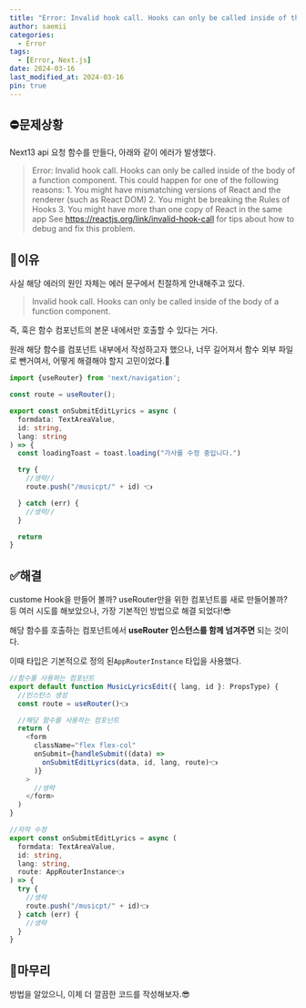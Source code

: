 ```yaml
---
title: "Error: Invalid hook call. Hooks can only be called inside of the body of a function component."
author: saemii
categories:
  - Error
tags:
  - [Error, Next.js]
date: 2024-03-16
last_modified_at: 2024-03-16
pin: true
---
```


## ⛔문제상황

Next13 api 요청 함수를 만들다, 아래와 같이 에러가 발생했다.

> Error: Invalid hook call. Hooks can only be called inside of the body of a function component. This could happen for one of the following reasons: 1. You might have mismatching versions of React and the renderer (such as React DOM) 2. You might be breaking the Rules of Hooks 3. You might have more than one copy of React in the same app See <https://reactjs.org/link/invalid-hook-call> for tips about how to debug and fix this problem.

## 🤔이유

사실 해당 에러의 원인 자체는 에러 문구에서 친절하게 안내해주고 있다.

> Invalid hook call. Hooks can only be called inside of the body of a function component.

즉, 훅은 함수 컴포넌트의 본문 내에서만 호출할 수 있다는 거다.

원래 해당 함수를 컴포넌트 내부에서 작성하고자 했으나, 너무 길어져서 함수 외부 파일로 뺀거여서, 어떻게 해결해야 할지 고민이었다.🥲

```typescript
import {useRouter} from 'next/navigation';

const route = useRouter();

export const onSubmitEditLyrics = async (
  formdata: TextAreaValue,
  id: string,
  lang: string
) => {
  const loadingToast = toast.loading("가사를 수정 중입니다.")

  try {
    //생략//
    route.push("/musicpt/" + id) 👈

  } catch (err) {
    //생략//
  }

  return
}
```

## ✅해결

custome Hook을 만들어 볼까? useRouter만을 위한 컴포넌트를 새로 만들어볼까? 등 여러 시도를 해보았으나, 가장 기본적인 방법으로 해결 되었다!😎

해당 함수를 호출하는 컴포넌트에서 **useRouter 인스턴스를 함께 넘겨주면** 되는 것이다.

이때 타입은 기본적으로 정의 된`AppRouterInstance` 타입을 사용했다.

```typescript
//함수를 사용하는 컴포넌트
export default function MusicLyricsEdit({ lang, id }: PropsType) {
  //인스턴스 생성
  const route = useRouter()👈

  //해당 함수를 사용하는 컴포넌트
  return (
    <form
      className="flex flex-col"
      onSubmit={handleSubmit((data) =>
        onSubmitEditLyrics(data, id, lang, route)👈
      )}
    >
      //생략
    </form>
  )
}
```

```typescript
//자막 수정
export const onSubmitEditLyrics = async (
  formdata: TextAreaValue,
  id: string,
  lang: string,
  route: AppRouterInstance👈
) => {
  try {
    //생략
    route.push("/musicpt/" + id)👈
  } catch (err) {
    //생략
  }
}
```

## 🔑마무리

방법을 알았으니, 이제 더 깔끔한 코드를 작성해보자.😎
